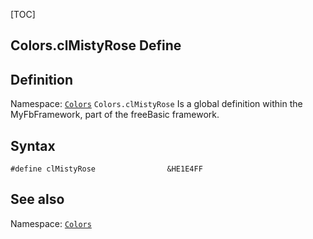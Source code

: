 [TOC]
## Colors.clMistyRose Define

## Definition
Namespace: [`Colors`](Colors.md)
`Colors.clMistyRose` Is a global definition within the MyFbFramework, part of the freeBasic framework.
## Syntax

```freeBasic
#define clMistyRose                &HE1E4FF
```

## See also
Namespace: [`Colors`](Colors.md)
